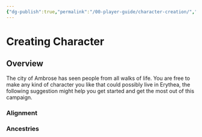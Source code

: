 ```yaml
---
{"dg-publish":true,"permalink":"/00-player-guide/character-creation/","title":"Creating Character","pinned":true,"contentClasses":"embed-clean","tags":["CharacterCreation","Primer"],"noteIcon":""}
---
```



# Creating Character

## Overview 
The city of Ambrose has seen people from all walks of life. You are free to make any kind of character you like that could possibly live in Erythea, the following suggestion might help you get started and get the most out of this campaign. 

### Alignment 


### Ancestries

### 




















